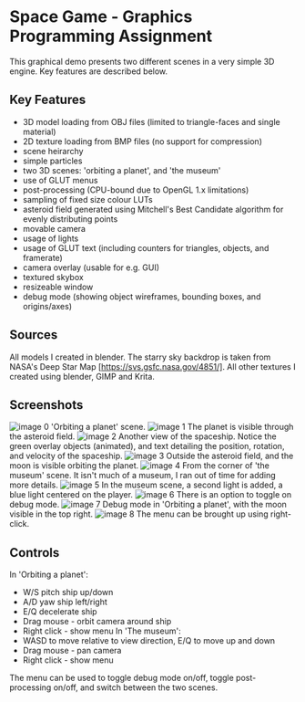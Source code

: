 # Space Game - Graphics Programming Assignment
This graphical demo presents two different scenes in a very simple 3D engine. Key features are described below.

## Key Features
- 3D model loading from OBJ files (limited to triangle-faces and single material)
- 2D texture loading from BMP files (no support for compression)
- scene heirarchy
- simple particles
- two 3D scenes: 'orbiting a planet', and 'the museum'
- use of GLUT menus
- post-processing (CPU-bound due to OpenGL 1.x limitations)
- sampling of fixed size colour LUTs
- asteroid field generated using Mitchell's Best Candidate algorithm for evenly distributing points
- movable camera
- usage of lights
- usage of GLUT text (including counters for triangles, objects, and framerate)
- camera overlay (usable for e.g. GUI)
- textured skybox
- resizeable window
- debug mode (showing object wireframes, bounding boxes, and origins/axes)

## Sources
All models I created in blender.
The starry sky backdrop is taken from NASA's Deep Star Map [https://svs.gsfc.nasa.gov/4851/].
All other textures I created using blender, GIMP and Krita.

## Screenshots
![image 0](image_0.png)
'Orbiting a planet' scene.
![image 1](image_1.png)
The planet is visible through the asteroid field.
![image 2](image_2.png)
Another view of the spaceship. Notice the green overlay objects (animated), and text detailing the position, rotation, and velocity of the spaceship.
![image 3](image_3.png)
Outside the asteroid field, and the moon is visible orbiting the planet.
![image 4](image_4.png)
From the corner of 'the museum' scene. It isn't much of a museum, I ran out of time for adding more details.
![image 5](image_5.png)
In the museum scene, a second light is added, a blue light centered on the player.
![image 6](image_6.png)
There is an option to toggle on debug mode.
![image 7](image_7.png)
Debug mode in 'Orbiting a planet', with the moon visible in the top right.
![image 8](image_8.png)
The menu can be brought up using right-click.

## Controls
In 'Orbiting a planet':
- W/S pitch ship up/down
- A/D yaw ship left/right
- E/Q decelerate ship
- Drag mouse - orbit camera around ship
- Right click - show menu
In 'The museum':
- WASD to move relative to view direction, E/Q to move up and down
- Drag mouse - pan camera
- Right click - show menu

The menu can be used to toggle debug mode on/off, toggle post-processing on/off, and switch between the two scenes.
